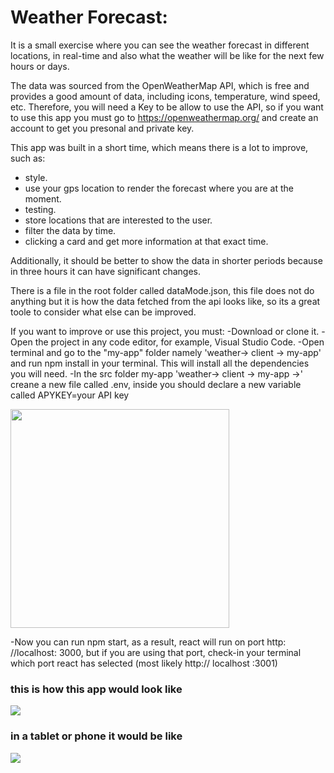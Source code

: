 # Weather Forecast:

It is a small exercise where you can see the weather forecast in different locations, in real-time and also what the weather will be like for the next few hours or days.

The data was sourced from the OpenWeatherMap API, which is free and provides a good amount of data, including icons, temperature, wind speed, etc. Therefore, you will need a Key to be allow to use the API, so if you want to use this app you must go to https://openweathermap.org/ and create an account to get you presonal and private key.

This app was built in a short time, which means there is a lot to improve, such as:
- style.
- use your gps location to render the forecast where you are at the moment.
- testing.
- store locations that are interested to the user.
- filter the data by time.
- clicking a card and get more information at that exact time.

Additionally, it should be better to show the data in shorter periods because in three hours it can have significant changes.

There is a file in the root folder called dataMode.json, this file does not do anything but it is how the data fetched from the api looks like, so its a great toole to consider what else can be improved. 

If you want to improve or use this project, you must:
-Download or clone it.
-Open the project in any code editor, for example, Visual Studio Code.
-Open terminal and go to the "my-app" folder namely 'weather-> client -> my-app' and run npm install in your terminal. This will install all the dependencies you will need.
-In the src folder my-app 'weather-> client -> my-app ->' creane a new file called .env, inside you should declare a new variable called APYKEY=your API key

<img src="https://user-images.githubusercontent.com/69245960/116479883-ac9a3680-a880-11eb-8966-4ab8853c2a45.png" width="350"></img>


-Now you can run npm start, as a result, react will run on port http: //localhost: 3000, but if you are using that port, check-in your terminal which port react has selected (most likely http:// localhost :3001)

<h3>this is how this app would look like</h3>
<img src="https://user-images.githubusercontent.com/69245960/116417939-ff9dca80-a83b-11eb-8861-eba779e189ae.png"></img>


<h3>in a tablet or phone it would be like</h3>
<img src="https://user-images.githubusercontent.com/69245960/116417943-00cef780-a83c-11eb-965e-3b86baceea7f.png"></img>
